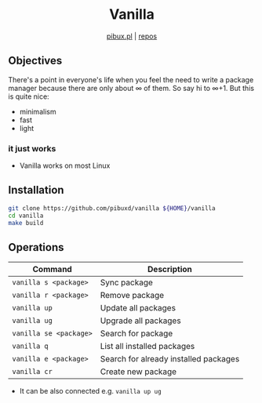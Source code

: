 <div align="center">
<h1>Vanilla</h1>

[pibux.pl](https://pibux.pl) | [repos](https://pibux.pl/repos)
</div>
<div align="center">
</div>

## Objectives
There's a point in everyone's life when you feel the need to write a package manager because there are only about ∞ of them. So say hi to ∞+1.
But this is quite nice:
+ minimalism
+ fast
+ light
### it just works
+ Vanilla works on most Linux
## Installation
```sh
git clone https://github.com/pibuxd/vanilla ${HOME}/vanilla
cd vanilla
make build
```

## Operations

| Command                         | Description                                                                                                                                         |
| ------------------------------- | --------------------------------------------------------------------------------------------------------------------------------------------------- |
| `vanilla s <package>`             | Sync package |
| `vanilla r <package>`                       | Remove package|
| `vanilla up`                       | Update all packages |
| `vanilla ug`          | Upgrade all packages|
| `vanilla se <package>`                | Search for package|
| `vanilla q` | List all installed packages|
| `vanilla e <package>` | Search for already installed packages|
| `vanilla cr` | Create new package|
+ It can be also connected e.g. `vanilla up ug`
